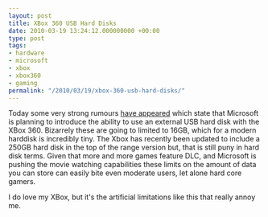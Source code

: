 ```yaml
---
layout: post
title: XBox 360 USB Hard Disks
date: 2010-03-19 13:24:12.000000000 +00:00
type: post
tags:
- hardware
- microsoft
- xbox
- xbox360
- gaming
permalink: "/2010/03/19/xbox-360-usb-hard-disks/"
---
```

Today some very strong rumours [have appeared](http://www.t3.com/news/xbox-360-to-get-usb-storage-support?=44307) which state that Microsoft is planning to introduce the ability to use an external USB hard disk with the XBox 360. Bizarrely these are going to limited to 16GB, which for a modern harddisk is incredibly tiny. The Xbox has recently been updated to include a 250GB hard disk in the top of the range version but, that is still puny in hard disk terms. Given that more and more games feature DLC, and Microsoft is pushing the movie watching capabilities these limits on the amount of data you can store can easily bite even moderate users, let alone hard core gamers.

I do love my XBox, but it's the artificial limitations like this that really annoy me.
